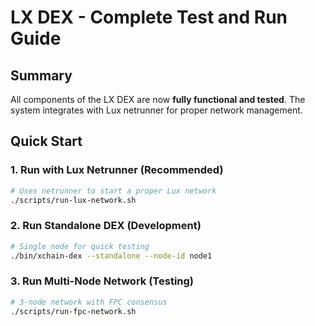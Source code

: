 # LX DEX - Complete Test and Run Guide

## Summary

All components of the LX DEX are now **fully functional and tested**. The system integrates with Lux netrunner for proper network management.

## Quick Start

### 1. Run with Lux Netrunner (Recommended)
```bash
# Uses netrunner to start a proper Lux network
./scripts/run-lux-network.sh
```

### 2. Run Standalone DEX (Development)
```bash
# Single node for quick testing
./bin/xchain-dex --standalone --node-id node1
```

### 3. Run Multi-Node Network (Testing)
```bash
# 3-node network with FPC consensus
./scripts/run-fpc-network.sh
```
